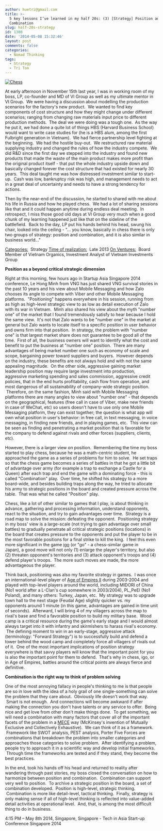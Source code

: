 ```yaml
---
author: huetri@gmail.com
title: >-
  5 key lessons I’ve learned in my half 20s: (3) [Strategy] Position and
  Combination
slug: half-20s-strategy
id: 1380
date: '2014-05-08 15:32:46'
layout: post
comments: false
categories:
  - Nomad Thinking
tags:
  - Strategy
  - Tri Ton
---
```


[![Chess](https://huetri.com/wp-content/uploads/2014/05/chess-pieces-300x225.jpg)](https://huetri.com/wp-content/uploads/2014/05/chess-pieces.jpg)

At early afternoon in November 15th last year, I was in working room of my boss, LP, co-founder and MD of VI Group as well as my ultimate mentor in VI Group.  We were having a discussion about modelling the production scenarios for the factory's new product.  We wanted to find key components of cost structure and how they might change under different scenarios; ranging from changing raw materials input price to different production methods.  The deal we were doing was a tough one.  As the way he put it, we had done a quite lot of things HBS (Harvard Business School) would want to write case studies for (he is a HBS alum, among the first Fulbright generation in Vietnam).  We had fierce partnership level fighting at the beginning.  We had the hostile buy-out.  We restructured raw material supplying industry and changed the rules of how the industry compete.  We did R&D since the first day we stepped into the industry and found new products that made the waste of the main product makes more profit than the original product itself - that put the whole industry upside down and basically changed forever the cost structure that had existed for nearly 30 years.  This deal taught me was how distressed investment similar to start-up.  Cash was low, bankruptcy risk was high, and management needs to act in a great deal of uncertainty and needs to have a strong tendency for actions.

Then by the near-end of the discussion, he started to shared with me about his life in Russia and how he played chess.  We had a lot of sharing sessions like that and it could happen anytime during endless deal meeting.  In retrospect, I miss those good old days at VI Group very much when a good chunk of my learning happened just like that on the sideline of the battlefield.  Back to the day, LP put his hands behind his head, swung his chair, looked into the ceiling - "... you know, basically in chess there is only two groups of strategy: position and combination, and it is also similar in business world..."

<span style="text-decoration: underline;">Categories:</span>  Strategy <span style="text-decoration: underline;">Time of realization:</span>  Late 2013 <span style="text-decoration: underline;">On Ventures:</span>  Board Member of Vietnam Organics, Investment Analyst of Vietnam Investments Group

**Position as a beyond critical strategic dimension**

Right at this morning, few hours ago in Startup Asia Singapore 2014 conference, Le Hong Minh from VNG has just shared VNG survival stories in the past 10 years and his view about Mobile Messaging and how Zalo chooses its angle to compete with Viber and other Mobile Messaging platforms.  "Positioning" happens everywhere in his session, running from as high as high-level strategic view to as low as detail execution of Zalo with its war in Vietnam.  Minh also shared his view about the myth "number one" of the market that I found tremendously satisfy to hear because I hold the same view.  It's not that Zalo wants to be "number one" in the market at general but Zalo wants to locate itself to a specific position in user behavior and owns firm into that position.  In strategy, the problem with "number one" is that largest market share does not guarantee to be good all of the time.  First of all, the business owners will want to identify what the cost and benefit to put the business at "number one" position.  There are many advantages of being market number one such as economy of scale and scope, bargaining power toward suppliers and buyers.  However depends on the industry, these benefits are not always hold and with not the same appealing magnitude.  On the other side, aggressive gaining market leadership position may require large investment into production, aggressive marketing spending and sales commission, aggressive credit policies, that in the end hurts profitability, cash flow from operation, and most dangerous of all sustainability of company-wide strategic position.  Therefore, on the same fashion, Minh said with Mobile Messaging platforms there are many angles to view about "number one" - that depends on the geographical, features (free call in case of Viber, make new friends in case of WeChat, etc) so users doesn't have to use only one Mobile Messaging platform, they can exist together; the question is what app will own what position in user's behavior: in free call, in text messaging, in voice messaging, in finding new friends, and in playing games, etc.  This view can be seen as finding and penetrating a market position that is favorable for the company to defend against rivals and other forces (suppliers, clients, etc).

However, there is a larger view on position.  Remembering the time my boss started to play chess, because he was a math-centric student, he approached the game as a series of problems for him to solve.  He set traps so that the chess game becomes a series of battles in that he got a little bit of advantage over army (for example a trap to exchange a Castle for a Queen) after each trap and end the game with a dominating force - this is called "Combination" play.  Over time, he shifted his strategy to a more board-wide, and besides building traps along the way, he tried to allocate his army to strategic positions in the board and created pressure across the table.  That was what he called "Position" play.

Chess, like a lot of other similar to games that I play, is about thinking in advance, gathering and processing information, understand opponents, react to the situation, and try to gain advantages over time.  Strategy is a road map to solve the mission: defeating the opponent.  Positioning strategy in my boss' view is a large-scale (not trying to gain advantage over small battles) to gradually penetrate all critical strategic positions (locations) in the board that creates pressure to the opponents and put the player to be in the most favorable positions for a final strike to kill the king.  I feel this even more significant in the game [igo](http://en.wikipedia.org/wiki/Go_(game)) (or "go" - a chess-similar game in Japan), a good move will not only (1) enlarge the player's territory, but also (2) threaten opponent's territories and (3) attack opponent's troops and (4) defend player's troops.  The more such moves are made, the more advantageous the player.

Think back, positioning was also my favorite strategy in games.  I was once an international-level player of [Age of Empires II](http://en.wikipedia.org/wiki/Age_of_Empires_II:_The_Conquerors) during 2003-2004 and played with top-level players around the world, including MIDORI of China (No1 world after a L-Clan's cup somewhere in 2003/2004), PL_PeEl (No1 Poland), and many others: Turkey, Japan, etc.  My strategy was to upgrade town hall to the next stage (Feudal Age) slightly quicker vs. my opponents around 1 minute (in this game, advantages are gained in time unit of seconds).  Afterward, I will bring 4 of my villagers across the map to rival's base and find a favorable position to build my military base.  Wood camp is a critical resource during the game's early stage and I would almost always target into it with infantry and skirmishers to harass rival's economy.  The defining moment to win in an early-stage, aggressive attack (terminology: "Forward Strategy") is to successfully build and defend a tower behind the wood camp and completely force all villagers of rivals out of it.  One of the most important implications of position strategy everywhere is that savvy players will know that the important point for you is also the important point for them to defend.  That's why in chess, igo, or in Age of Empires, battles around the critical points are always fierce and definitive.

**Combination is the right way to think of problem solving**

One of the most annoying fallacy in people's thinking to me is that people are so in love with the idea of a holy grail of one single-something can solve the problem that they care about.  Obviously life doesn't work that way.  Smart is not enough.  And connections will become awkward if after making the connection you don't have talents or any service to offer.  Being nice and get love from other don't make things done.  To get something, we will need a combination with many factors that cover all of the important facets of the problem in a [MECE](http://en.wikipedia.org/wiki/MECE) way (McKinsey's invention of Mutually Exclusive and Collectively Exhaustive).  We can think of it as a framework.  Framework like SWOT analysis, PEST analysis, Porter Five Forces are combinations that breakdown the problem into smaller categories and approaches those categories to solve problem.  After identifying a problem, people try to approach it in a scientific way and develop initial frameworks.  Through time the frameworks are tested and if they stand, they become the best practices.

In the end, took his hands off his head and returned to reality after wandering through past stories, my boss closed the conversation on how to harmonize between position and combination.  Combination can support very well to position.  To archive a strategic position in the board, a set of combination developed.  Position is high-level, strategic thinking.  Combination is more like detail-level, tactical thinking.  Finally, strategy is only making sense if all of high-level thinking is reflected into value-added detail activities at operational level.  And, that, is among the most difficult thing to do in business.

4:15 PM – May 8th 2014, Singapore, Singapore - Tech in Asia Start-up Conference Singapore 2014